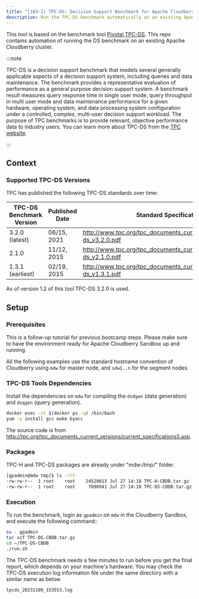 ```yaml
---
title: "[103-2] TPC-DS: Decision Support Benchmark for Apache Cloudberry"
description: Run the TPC-DS benchmark automatically on an existing Apache Cloudberry cluster.
---
```


This tool is based on the benchmark tool [Pivotal TPC-DS](https://github.com/pivotal/TPC-DS). This repo contains automation of running the DS benchmark on an existing Apache Cloudberry cluster.

:::note

TPC-DS is a decision support benchmark that models several generally applicable aspects of a decision support system, including queries and data maintenance. The benchmark provides a representative evaluation of performance as a general purpose decision support system. A benchmark result measures query response time in single user mode, query throughput in multi user mode and data maintenance performance for a given hardware, operating system, and data processing system configuration under a controlled, complex, multi-user decision support workload. The purpose of TPC benchmarks is to provide relevant, objective performance data to industry users. You can learn more about TPC-DS from the [TPC website](https://www.tpc.org/tpcds/default5.asp). 

:::

## Context

### Supported TPC-DS Versions

TPC has published the following TPC-DS standards over time:

| TPC-DS Benchmark Version | Published Date | Standard Specification |
|-|-|-|
| 3.2.0 (latest) | 06/15, 2021 | http://www.tpc.org/tpc_documents_current_versions/pdf/tpc-ds_v3.2.0.pdf |
| 2.1.0 | 11/12, 2015 | http://www.tpc.org/tpc_documents_current_versions/pdf/tpc-ds_v2.1.0.pdf |
| 1.3.1 (earliest) | 02/19, 2015 | http://www.tpc.org/tpc_documents_current_versions/pdf/tpc-ds_v1.3.1.pdf |

As of version 1.2 of this tool TPC-DS 3.2.0 is used.

## Setup

### Prerequisites

This is a follow-up tutorial for previous bootcamp steps. Please make sure to have the environment ready for Apache Cloudberry Sandbox up and running.

All the following examples use the standard hostname convention of Cloudberry using `mdw` for master node, and `sdw1..n` for the segment nodes.

### TPC-DS Tools Dependencies

Install the dependencies on `mdw` for compiling the `dsdgen` (data generation) and `dsqgen` (query generation).

```bash
docker exec -it $(docker ps -q) /bin/bash
yum -y install gcc make byacc
```

The source code is from http://tpc.org/tpc_documents_current_versions/current_specifications5.asp.

### Packages

TPC-H and TPC-DS packages are already under "mdw:/tmp/" folder.

```bash
[gpadmin@mdw tmp]$ ls -rlt
-rw-rw-r--  1 root    root    24520013 Jul 27 14:18 TPC-H-CBDB.tar.gz
-rw-rw-r--  1 root    root     7096941 Jul 27 14:18 TPC-DS-CBDB.tar.gz
```

### Execution

To run the benchmark, login as `gpadmin` on `mdw` in the Cloudberry Sandbox, and execute the following command::

```bash
su - gpadmin
tar xzf TPC-DS-CBDB.tar.gz
cd ~/TPC-DS-CBDB
./run.sh
```

The TPC-DS benchmark needs a few minutes to run before you get the final report, which depends on your machine's hardware. You may check the TPC-DS execution log information file under the same directory with a similar name as below.

```
tpcds_20231109_153553.log
```